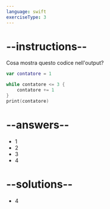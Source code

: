 ```yaml
---
language: swift
exerciseType: 3
---
```


# --instructions--

Cosa mostra questo codice nell'output?
```swift
var contatore = 1

while contatore <= 3 {
    contatore += 1
}
print(contatore)
```

# --answers--

- 1
- 2
- 3
- 4

# --solutions--

- 4
